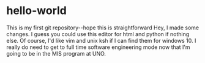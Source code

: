 # hello-world
This is my first git repository--hope this is straightforward
Hey, I made some changes.  I guess you could use this editor for html and python
if nothing else.  Of course, I'd like vim and unix ksh if I can find them for windows 10.
I really do need to get to full time software engineering mode now that I'm going to be in the MIS program at UNO.
